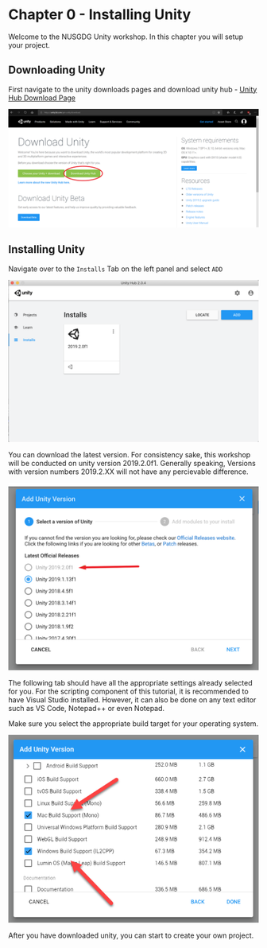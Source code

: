 # Chapter 0 - Installing Unity

Welcome to the NUSGDG Unity workshop. In this chapter you will setup your project.

## Downloading Unity

First navigate to the unity downloads pages and download unity hub - [Unity Hub Download Page](https://unity3d.com/get-unity/download)

![Unity hub download screenshot](https://github.com/DarkDestry/Unity-GDG-Workshop/blob/master/Docs/Images/Chapter%201/UnityHubDownload.png?raw=true)

## Installing Unity
Navigate over to the `Installs` Tab on the left panel and select `ADD`

![Unity Hub open screenshot](https://github.com/DarkDestry/Unity-GDG-Workshop/blob/master/Docs/Images/Chapter%201/UnityHubInstalls.png?raw=true)

You can download the latest version. For consistency sake, this workshop will be conducted on unity version 2019.2.0f1. Generally speaking, Versions with version numbers 2019.2.XX will not have any percievable difference.

![Unity Hub Version selection](https://github.com/DarkDestry/Unity-GDG-Workshop/blob/master/Docs/Images/Chapter%201/UnityHubInstallVersion.png?raw=true)

The following tab should have all the appropriate settings already selected for you. For the scripting component of this tutorial, it is recommended to have Visual Studio installed. However, it can also be done on any text editor such as VS Code, Notepad++ or even Notepad.

Make sure you select the appropriate build target for your operating system.

![Unity Hub Component selection](https://github.com/DarkDestry/Unity-GDG-Workshop/blob/master/Docs/Images/Chapter%201/UnityHubInstallComponents.png?raw=true)

After you have downloaded unity, you can start to create your own project.